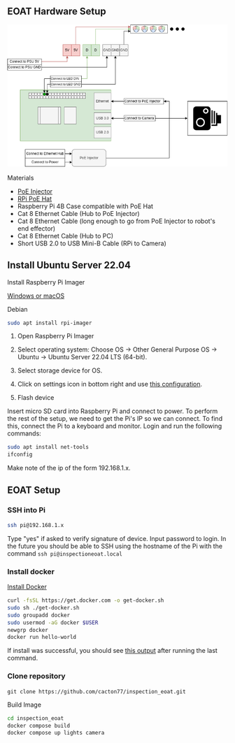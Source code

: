 ## EOAT Hardware Setup

![](docs/hardware.drawio.png)

Materials
- [PoE Injector](https://www.amazon.com/TP-LINK-TL-PoE150S-Injector-Adapter-Compliant/dp/B001PS9E5I/ref=sr_1_7?crid=3SG1FRCW1W49T&dib=eyJ2IjoiMSJ9.FT_Yk-7vUIP39fYOXnsYFm66nv-sipdtsHa2XD-V1RypL-TOL1ARi2Fs67QyQiOggXMjiAuaWL8P1SCbqaTkGEzbEZ2Yd1luaCgUmVsXrxuQ6bJnNwvMiRms-soLQEd-k8maKuPFlqlZMY-8Y0Krtufef3ap_KVgY2-32ah3oBs6gLDWFJ4HY6GaVtEb5VejWdit0L_VBn6g5UkRxnMXhpHYsxkmM9qex9_ekTwnFmc.Jym5OS86b_dgeBSJ3p5Rzn8AT5QN_XHyVG0VjrUXaxU&dib_tag=se&keywords=PoE+injector&qid=1723161077&sprefix=poe+injecto%2Caps%2C164&sr=8-7)
- [RPi PoE Hat](https://www.amazon.com/LoveRPi-Power-Over-Ethernet-Raspberry-Professional-Isolated/dp/B07XB5PR9J/ref=sr_1_1_pp?crid=1PXZZ81ABY7DJ&dib=eyJ2IjoiMSJ9.iAkCGeJwEvj8Ie_ipuLCBwVCxvi9E_qxH4MvANR6NyZyjc8NE-qnvlsa_dd_nLqadgYxbymn_7vGGP1YnjhS1QzM2LwQywK357qwAMrIdxA9Yj2RMRtxzjnZXiIBbuPH67ZhuXJU85YQwMEfNM47Beo-kaB_UqdsTkHfJaKJ_7xATjOWd_3w5NdWJ9VKneNN7UpkwoFO9pKH2JOFXqQI4ask_N9ZNOC4JuALHTdfHOI.DHyFm5AqkubkuGlRrhPdKZBhWb16btyeUXFbNNyR4kk&dib_tag=se&keywords=raspberry+pi+4b+poe+hat&qid=1723161129&sprefix=raspberry+pi+4b+poe+hat%2Caps%2C200&sr=8-1)
- Raspberry Pi 4B Case compatible with PoE Hat
- Cat 8 Ethernet Cable (Hub to PoE Injector)
- Cat 8 Ethernet Cable (long enough to go from PoE Injector to robot's end effector)
- Cat 8 Ethernet Cable (Hub to PC)
- Short USB 2.0 to USB Mini-B Cable (RPi to Camera)

## Install Ubuntu Server 22.04

Install Raspberry Pi Imager

[Windows or macOS](https://www.raspberrypi.com/software/)

Debian
```bash
sudo apt install rpi-imager
```

1) Open Raspberry Pi Imager

2) Select operating system:
Choose OS -> Other General Purpose OS -> Ubuntu -> Ubuntu Server 22.04 LTS (64-bit).

3) Select storage device for OS.

4) Click on settings icon in bottom right and use [this configuration](docs/imager_settings.png).

5) Flash device

Insert micro SD card into Raspberry Pi and connect to power. To perform the rest of the setup, we need to get the Pi's IP so we can connect. To find this, connect the Pi to a keyboard and monitor. Login and run the following commands:

```bash
sudo apt install net-tools
ifconfig
```

Make note of the ip of the form 192.168.1.x.

## EOAT Setup

### SSH into Pi

```bash
ssh pi@192.168.1.x
```

Type "yes" if asked to verify signature of device. Input password to login. In the future you should be able to SSH using the hostname of the Pi with the command `ssh pi@inspectioneoat.local`

### Install docker
[Install Docker](https://docs.docker.com/engine/install/ubuntu/#install-using-the-convenience-script)
```bash
curl -fsSL https://get.docker.com -o get-docker.sh
sudo sh ./get-docker.sh
sudo groupadd docker
sudo usermod -aG docker $USER
newgrp docker
docker run hello-world
```
If install was successful, you should see [this output](docs/docker_install_output.png) after running the last command.


### Clone repository
```
git clone https://github.com/cacton77/inspection_eoat.git
```

Build Image
```bash
cd inspection_eoat
docker compose build
docker compose up lights camera
```
